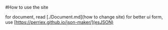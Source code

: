 #How to use the site

for document, read [./Document.md](how to change site)
  for better ui form, use [https://perriex.github.io/json-maker/](esJSON)
